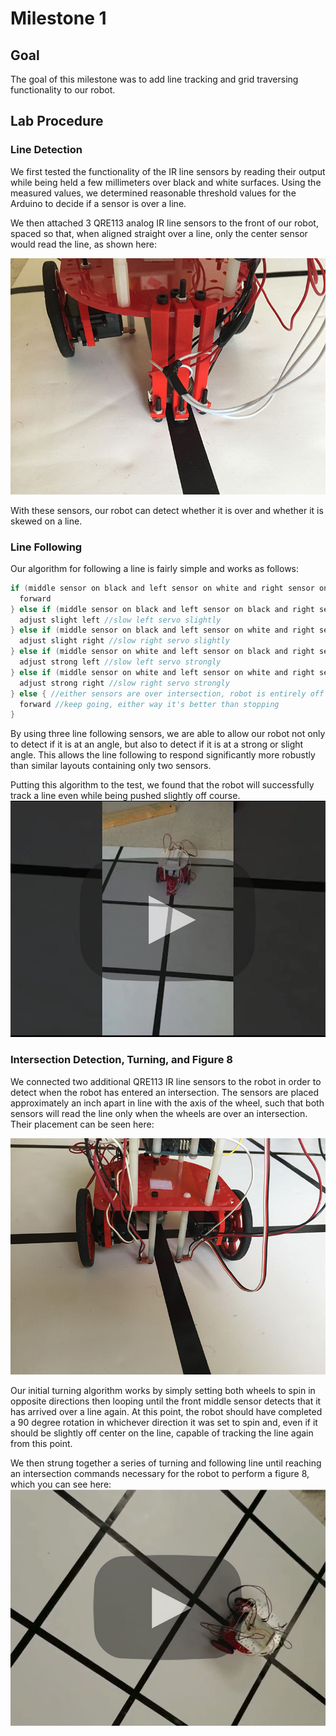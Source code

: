 # Milestone 1

## Goal
The goal of this milestone was to add line tracking and grid traversing functionality to our robot.

## Lab Procedure
### Line Detection
 We first tested the functionality of the IR line sensors by reading their output while being held a few millimeters over black and white surfaces. Using the measured values, we determined reasonable threshold values for the Arduino to decide if a sensor is over a line.

We then attached 3 QRE113 analog IR line sensors to the front of our robot, spaced so that, when aligned straight over a line, only the center sensor would read the line, as shown here:

![](./image/milestone1/1_2.jpg)

With these sensors, our robot can detect whether it is over and whether it is skewed on a line.

### Line Following
Our algorithm for following a line is fairly simple and works as follows:
```C
if (middle sensor on black and left sensor on white and right sensor on white){ //robot is going straight
  forward
} else if (middle sensor on black and left sensor on black and right sensor on white){ //robot is angled slightly to the right
  adjust slight left //slow left servo slightly
} else if (middle sensor on black and left sensor on white and right sensor on black){ //robot is angled slightly to the left
  adjust slight right //slow right servo slightly
} else if (middle sensor on white and left sensor on black and right sensor on white){ //robot is angled strongly to the right
  adjust strong left //slow left servo strongly
} else if (middle sensor on white and left sensor on white and right sensor on black){ //robot is angled strongly to the left
  adjust strong right //slow right servo strongly
} else { //either sensors are over intersection, robot is entirely off line, or (impossibly) left and right are on but middle is off
  forward //keep going, either way it's better than stopping
}
```
By using three line following sensors, we are able to allow our robot not only to detect if it is at an angle, but also to detect if it is at a strong or slight angle. This allows the line following to respond significantly more robustly than similar layouts containing only two sensors.

Putting this algorithm to the test, we found that the robot will successfully track a line even while being pushed slightly off course.
[![](./image/milestone1/1_1.jpg)](https://youtu.be/nTEPqP1qgJY)

### Intersection Detection, Turning, and Figure 8
We connected two additional QRE113 IR line sensors to the robot in order to detect when the robot has entered an intersection. The sensors are placed approximately an inch apart in line with the axis of the wheel, such that both sensors will read the line only when the wheels are over an intersection. Their placement can be seen here:

![](./image/milestone1/1_3.jpg)

Our initial turning algorithm works by simply setting both wheels to spin in opposite directions then looping until the front middle sensor detects that it has arrived over a line again. At this point, the robot should have completed a 90 degree rotation in whichever direction it was set to spin and, even if it should be slightly off center on the line, capable of tracking the line again from this point.

We then strung together a series of turning and following line until reaching an intersection commands necessary for the robot to perform a figure 8, which you can see here:
[![](./image/milestone1/1_4.jpg)](https://youtu.be/NfCRnDHCJfM)
